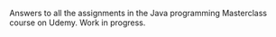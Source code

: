Answers to all the assignments in the Java programming Masterclass course on Udemy. Work in progress.
